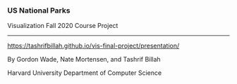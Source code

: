 ### US National Parks

Visualization Fall 2020 Course Project

---

https://tashrifbillah.github.io/vis-final-project/presentation/

By Gordon Wade, Nate Mortensen, and Tashrif Billah

Harvard University
Department of Computer Science
